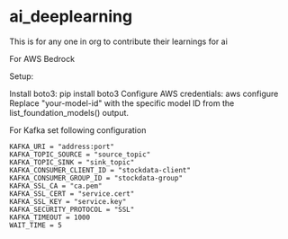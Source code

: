 # ai_deeplearning
This is for any one in org to contribute their learnings for ai

For AWS Bedrock

Setup:

Install boto3: pip install boto3
Configure AWS credentials: aws configure
Replace "your-model-id" with the specific model ID from the list_foundation_models() output.


For Kafka set following configuration
```
KAFKA_URI = "address:port"
KAFKA_TOPIC_SOURCE = "source_topic"
KAFKA_TOPIC_SINK = "sink_topic"
KAFKA_CONSUMER_CLIENT_ID = "stockdata-client"
KAFKA_CONSUMER_GROUP_ID = "stockdata-group"
KAFKA_SSL_CA = "ca.pem"
KAFKA_SSL_CERT = "service.cert"
KAFKA_SSL_KEY = "service.key"
KAFKA_SECURITY_PROTOCOL = "SSL"
KAFKA_TIMEOUT = 1000
WAIT_TIME = 5
```